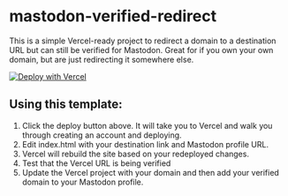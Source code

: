 # mastodon-verified-redirect

This is a simple Vercel-ready project to redirect a domain to a destination URL but can still be verified for Mastodon. Great for if you own your own domain, but are just redirecting it somewhere else.

[![Deploy with Vercel](https://vercel.com/button)](https://vercel.com/new/clone?repository-url=https%3A%2F%2Fgithub.com%2Fcodybrom%2Fvercel-mastodonverifyredirect.git&project-name=mastodon-verified-redirect&repository-name=mastodon-verified-redirect)

## Using this template:
1. Click the deploy button above. It will take you to Vercel and walk you through creating an account and deploying.
2. Edit index.html with your destination link and Mastodon profile URL.
3. Vercel will rebuild the site based on your redeployed changes.
4. Test that the Vercel URL is being verified
5. Update the Vercel project with your domain and then add your verified domain to your Mastodon profile.
